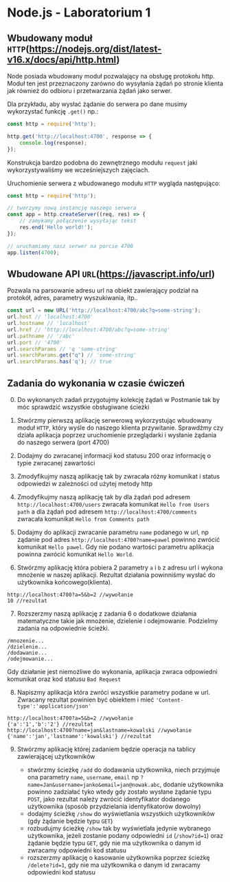 # Node.js - Laboratorium 1

## Wbudowany moduł `HTTP`(https://nodejs.org/dist/latest-v16.x/docs/api/http.html)

Node posiada wbudowany moduł pozwalający na obsługę protokołu http.
Moduł ten jest przeznaczony zarówno do wysyłania żądań po stronie klienta jak również do odbioru i przetwarzania żądań jako serwer.

Dla przykładu, aby wysłać żądanie do serwera po dane musimy wykorzystać funkcję `.get()` np.:

```javascript
const http = require('http');

http.get('http://localhost:4700', response => {
    console.log(response);
});
```

Konstrukcja bardzo podobna do zewnętrznego modułu `request` jaki wykorzystywaliśmy we wcześniejszych zajęciach.

Uruchomienie serwera z wbudowanego modułu `HTTP` wygląda następująco:
```javascript
const http = require('http');

// tworzymy nową instancję naszego serwera
const app = http.createServer((req, res) => {
    // zamykamy połączenie wysyłając tekst
    res.end('Hello world!');
});

// uruchamiamy nasz serwer na porcie 4700
app.listen(4700);
```

## Wbudowane API `URL`(https://javascript.info/url)

Pozwala na parsowanie adresu url na obiekt zawierający podział na protokół, adres, parametry wyszukiwania, itp..

```javascript
const url = new URL('http://localhost:4700/abc?q=some-string');
url.host // 'localhost:4700'
url.hostname // 'localhost'
url.href // 'http://localhost:4700/abc?q=some-string'
url.pathname // '/abc'
url.port // '4700'
url.searchParams // 'q 'some-string'
url.searchParams.get("q") // 'some-string'
url.searchParams.has('q'); // true
```

## Zadania do wykonania w czasie ćwiczeń

0. Do wykonanych zadań przygotujmy kolekcję żądań w Postmanie tak by móc sprawdzić wszystkie obsługiwane ścieżki

1. Stwórzmy pierwszą aplikację serwerową wykorzystując wbudowany moduł `HTTP`, który wyśle do naszego klienta przywitanie. Sprawdźmy czy działa aplikacja poprzez uruchomienie przeglądarki i wysłanie żądania do naszego serwera (port 4700)

2. Dodajmy do zwracanej informacji kod statusu 200 oraz informację o typie zwracanej zawartości

3. Zmodyfikujmy naszą aplikację tak by zwracała różny komunikat i status odpowiedzi w zależności od użytej metody http

4. Zmodyfikujmy naszą aplikację tak by dla żądań pod adresem `http://localhost:4700/users` zwracała komunikat `Hello from Users path` a dla żądań pod adresem `http://localhost:4700/comments` zwracała komunikat `Hello from Comments path`

5. Dodajmy do aplikacji zwracanie parametru `name` podanego w url, np żądanie pod adres `http://localhost:4700?name=pawel` powinno zwrócić komunikat `Hello pawel`. Gdy nie podano wartości parametru aplikacja powinna zwrócić komunikat `Hello World`.

6. Stwórzmy aplikację która pobiera 2 parametry `a` i `b` z adresu url i wykona mnożenie w naszej aplikacji. Rezultat działania powinniśmy wysłać do użytkownika końcowego(klienta). 

```
http://localhost:4700?a=5&b=2 //wywołanie
10 //rezultat
```

7. Rozszerzmy naszą aplikację z zadania 6 o dodatkowe działania matematyczne takie jak mnożenie, dzielenie i odejmowanie. Podzielmy zadania na odpowiednie ścieżki.

```
/mnozenie...
/dzielenie...
/dodawanie...
/odejmowanie...
```

Gdy działanie jest niemożliwe do wykonania, aplikacja zwraca odpowiedni komunikat oraz kod statusu `Bad Request`

8. Napiszmy aplikacja która zwróci wszystkie parametry podane w url. Zwracany rezultat powinien być obiektem i mieć `'Content-type':'application/json'`

```
http://localhost:4700?a=5&b=2 //wywołanie
{'a':'1','b':'2'} //rezultat
http://localhost:4700?name=jan&lastname=kowalski //wywołanie
{'name':'jan','lastname':'kowalski'} //rezultat
```


9. Stwórzmy aplikację której zadaniem będzie operacja na tablicy zawierającej użytkowników

    - stwórzmy ścieżkę `/add` do dodawania użytkownika, niech przyjmuje ona parametry `name`, `username`, `email` np `?name=Jan&username=janko&email=jan@nowak.abc`, dodanie użytkownika powinno zadziałać tyko wtedy gdy zostało wysłane żądanie typu `POST`, jako rezultat należy zwrócić identyfikator dodanego użytkownika (sposób przydzielania identyfikatorów dowolny)
    - dodajmy ścieżkę `/show` do wyświetlania wszystkich użytkowników (gdy żądanie będzie typu `GET`)
    - rozbudujmy ścieżkę `/show` tak by wyświetlała jedynie wybranego użytkownika, jeżeli zostanie podany odpowiedni `id` (`/show?id=1`) oraz żądanie będzie typu `GET`, gdy nie ma użytkownika o danym id zwracamy odpowiedni kod statusu
    - rozszerzmy aplikację o kasowanie użytkownika poprzez ścieżkę `/delete?id=1`, gdy nie ma użytkownika o danym id zwracamy odpowiedni kod statusu
